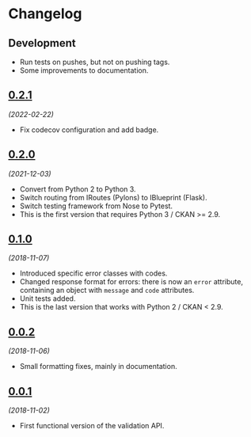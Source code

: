 # Changelog

## Development

- Run tests on pushes, but not on pushing tags.
- Some improvements to documentation.

## [0.2.1](https://github.com/berlinonline/ckanext-validationapi/releases/tag/0.2.1)

_(2022-02-22)_

- Fix codecov configuration and add badge.

## [0.2.0](https://github.com/berlinonline/ckanext-validationapi/releases/tag/0.2.0)

_(2021-12-03)_

- Convert from Python 2 to Python 3.
- Switch routing from IRoutes (Pylons) to IBlueprint (Flask).
- Switch testing framework from Nose to Pytest.
- This is the first version that requires Python 3 / CKAN >= 2.9.

## [0.1.0](https://github.com/berlinonline/ckanext-validationapi/releases/tag/0.1.0)

_(2018-11-07)_

- Introduced specific error classes with codes.
- Changed response format for errors: there is now an ``error`` attribute,
  containing an object with ``message`` and ``code`` attributes.
- Unit tests added.
- This is the last version that works with Python 2 / CKAN < 2.9.

## [0.0.2](https://github.com/berlinonline/ckanext-validationapi/releases/tag/0.0.2)

_(2018-11-06)_

- Small formatting fixes, mainly in documentation.

## [0.0.1](https://github.com/berlinonline/ckanext-validationapi/releases/tag/0.0.1)

_(2018-11-02)_

- First functional version of the validation API.